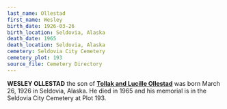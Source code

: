 ```yaml
---
last_name: Ollestad
first_name: Wesley
birth_date: 1926-03-26
birth_location: Seldovia, Alaska
death_date: 1965
death_location: Seldovia, Alaska
cemetery: Seldovia City Cemetery
cemetery_plot: 193
source_file: Cemetery Directory
---
```

**WESLEY OLLESTAD** the son of [**Tollak and Lucille Ollestad**](./Ollestad_Tollak_Bowitz.md) was born March 26, 1926 in Seldovia, Alaska.  He died in 1965 and his memorial is in the Seldovia City Cemetery at Plot 193.

